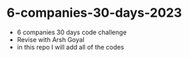 # 6-companies-30-days-2023
- 6 companies 30 days code challenge
- Revise with Arsh Goyal
- in this repo I will add all of the codes
